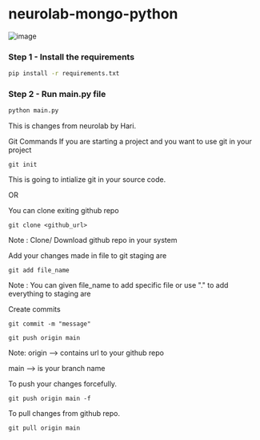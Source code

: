 # neurolab-mongo-python

![image](https://user-images.githubusercontent.com/57321948/196933065-4b16c235-f3b9-4391-9cfe-4affcec87c35.png)

### Step 1 - Install the requirements

```bash
pip install -r requirements.txt
```

### Step 2 - Run main.py file

```bash
python main.py
```
This is changes from neurolab by Hari.

Git Commands
If you are starting a project and you want to use git in your project

```
git init
```

This is going to intialize git in your source code.

OR

You can clone exiting github repo

```
git clone <github_url>
```

Note : Clone/ Download github repo in your system

Add your changes made in file to git staging are

```
git add file_name
```
Note : You can given file_name to add specific file or use "." to add everything to staging are

Create commits

```
git commit -m "message"
```

```
git push origin main
```

Note: origin --> contains url to your github repo

main --> is your branch name

To push your changes forcefully.

```
git push origin main -f
```

To pull changes from github repo.

```
git pull origin main
```